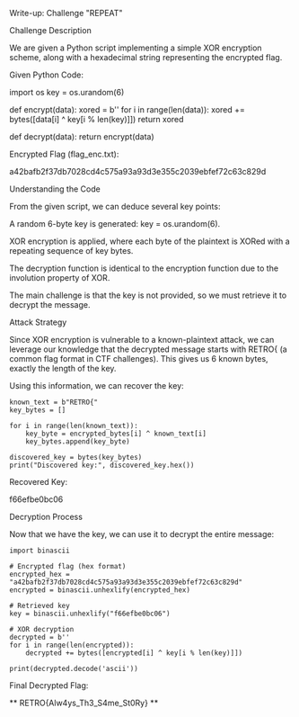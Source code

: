 Write-up: Challenge "REPEAT"

Challenge Description

We are given a Python script implementing a simple XOR encryption scheme, along with a hexadecimal string representing the encrypted flag.

Given Python Code:

import os
key = os.urandom(6)

def encrypt(data):
    xored = b''
    for i in range(len(data)):
        xored += bytes([data[i] ^ key[i % len(key)]])
    return xored

def decrypt(data):
    return encrypt(data)

Encrypted Flag (flag_enc.txt):

a42bafb2f37db7028cd4c575a93a93d3e355c2039ebfef72c63c829d

Understanding the Code

From the given script, we can deduce several key points:

A random 6-byte key is generated: key = os.urandom(6).

XOR encryption is applied, where each byte of the plaintext is XORed with a repeating sequence of key bytes.

The decryption function is identical to the encryption function due to the involution property of XOR.

The main challenge is that the key is not provided, so we must retrieve it to decrypt the message.

Attack Strategy

Since XOR encryption is vulnerable to a known-plaintext attack, we can leverage our knowledge that the decrypted message starts with RETRO{ (a common flag format in CTF challenges). This gives us 6 known bytes, exactly the length of the key.

Using this information, we can recover the key:

```
known_text = b"RETRO{"
key_bytes = []

for i in range(len(known_text)):
    key_byte = encrypted_bytes[i] ^ known_text[i]
    key_bytes.append(key_byte)

discovered_key = bytes(key_bytes)
print("Discovered key:", discovered_key.hex())
```

Recovered Key:

f66efbe0bc06

Decryption Process

Now that we have the key, we can use it to decrypt the entire message:
```
import binascii

# Encrypted flag (hex format)
encrypted_hex = "a42bafb2f37db7028cd4c575a93a93d3e355c2039ebfef72c63c829d"
encrypted = binascii.unhexlify(encrypted_hex)

# Retrieved key
key = binascii.unhexlify("f66efbe0bc06")

# XOR decryption
decrypted = b''
for i in range(len(encrypted)):
    decrypted += bytes([encrypted[i] ^ key[i % len(key)]])

print(decrypted.decode('ascii'))
```
Final Decrypted Flag:

** RETRO{Alw4ys_Th3_S4me_St0Ry} **

